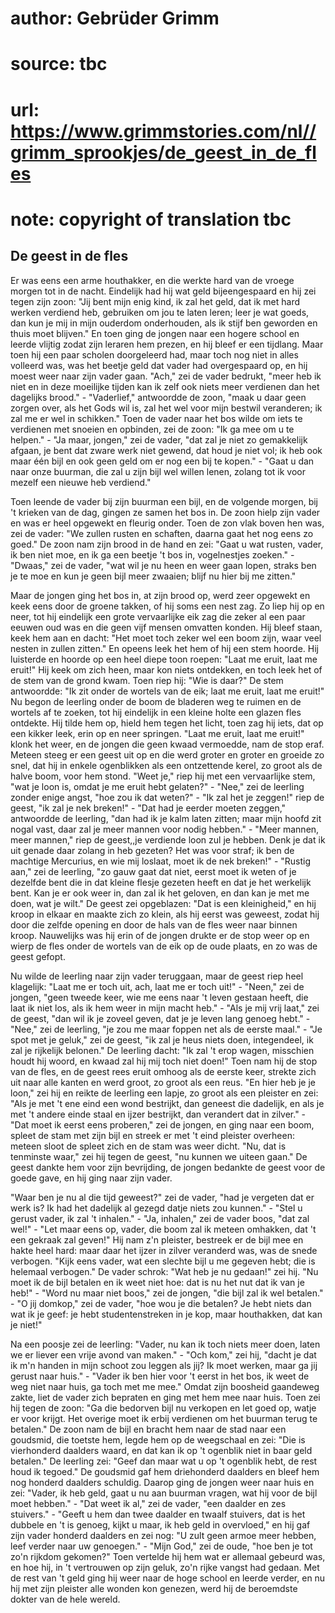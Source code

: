 # author: Gebrüder Grimm
# source: tbc
# url: https://www.grimmstories.com/nl//grimm_sprookjes/de_geest_in_de_fles
# note: copyright of translation tbc

## De geest in de fles 

Er was eens een arme houthakker, en die werkte hard van de vroege morgen
tot in de nacht. Eindelijk had hij wat geld bijeengespaard en hij zei
tegen zijn zoon: "Jij bent mijn enig kind, ik zal het geld, dat ik met
hard werken verdiend heb, gebruiken om jou te laten leren; leer je wat
goeds, dan kun je mij in mijn ouderdom onderhouden, als ik stijf ben
geworden en thuis moet blijven." En toen ging de jongen naar een hogere
school en leerde vlijtig zodat zijn leraren hem prezen, en hij bleef er
een tijdlang. Maar toen hij een paar scholen doorgeleerd had, maar toch
nog niet in alles volleerd was, was het beetje geld dat vader had
overgespaard op, en hij moest weer naar zijn vader gaan. "Ach," zei de
vader bedrukt, "meer heb ik niet en in deze moeilijke tijden kan ik
zelf ook niets meer verdienen dan het dagelijks brood." -
"Vaderlief," antwoordde de zoon, "maak u daar geen zorgen over, als
het Gods wil is, zal het wel voor mijn bestwil veranderen; ik zal me er
wel in schikken." Toen de vader naar het bos wilde om iets te verdienen
met snoeien en opbinden, zei de zoon: "Ik ga mee om u te helpen." -
"Ja maar, jongen," zei de vader, "dat zal je niet zo gemakkelijk
afgaan, je bent dat zware werk niet gewend, dat houd je niet vol; ik heb
ook maar één bijl en ook geen geld om er nog een bij te kopen." -
"Gaat u dan naar onze buurman, die zal u zijn bijl wel willen lenen,
zolang tot ik voor mezelf een nieuwe heb verdiend."

Toen leende de vader bij zijn buurman een bijl, en de volgende morgen,
bij 't krieken van de dag, gingen ze samen het bos in. De zoon hielp
zijn vader en was er heel opgewekt en fleurig onder. Toen de zon vlak
boven hen was, zei de vader: "We zullen rusten en schaften, daarna gaat
het nog eens zo goed." De zoon nam zijn brood in de hand en zei: "Gaat
u wat rusten, vader, ik ben niet moe, en ik ga een beetje 't bos in,
vogelnestjes zoeken." - "Dwaas," zei de vader, "wat wil je nu heen
en weer gaan lopen, straks ben je te moe en kun je geen bijl meer
zwaaien; blijf nu hier bij me zitten."

Maar de jongen ging het bos in, at zijn brood op, werd zeer opgewekt en
keek eens door de groene takken, of hij soms een nest zag. Zo liep hij
op en neer, tot hij eindelijk een grote vervaarlijke eik zag die zeker
al een paar eeuwen oud was en die geen vijf mensen omvatten konden. Hij
bleef staan, keek hem aan en dacht: "Het moet toch zeker wel een boom
zijn, waar veel nesten in zullen zitten." En opeens leek het hem of hij
een stem hoorde. Hij luisterde en hoorde op een heel diepe toon roepen:
"Laat me eruit, laat me eruit!" Hij keek om zich heen, maar kon niets
ontdekken, en toch leek het of de stem van de grond kwam. Toen riep hij:
"Wie is daar?" De stem antwoordde: "Ik zit onder de wortels van de
eik; laat me eruit, laat me eruit!" Nu begon de leerling onder de boom
de bladeren weg te ruimen en de wortels af te zoeken, tot hij eindelijk
in een kleine holte een glazen fles ontdekte. Hij tilde hem op, hield
hem tegen het licht, toen zag hij iets, dat op een kikker leek, erin op
en neer springen. "Laat me eruit, laat me eruit!" klonk het weer, en
de jongen die geen kwaad vermoedde, nam de stop eraf. Meteen steeg er
een geest uit op en die werd groter en groter en groeide zo snel, dat
hij in enkele ogenblikken als een ontzettende kerel, zo groot als de
halve boom, voor hem stond. "Weet je," riep hij met een vervaarlijke
stem, "wat je loon is, omdat je me eruit hebt gelaten?" - "Nee," zei
de leerling zonder enige angst, "hoe zou ik dat weten?" - "Ik zal het
je zeggen!" riep de geest, "ik zal je nek breken!" - "Dat had je
eerder moeten zeggen," antwoordde de leerling, "dan had ik je kalm
laten zitten; maar mijn hoofd zit nogal vast, daar zal je meer mannen
voor nodig hebben." - "Meer mannen, meer mannen," riep de geest,,je
verdiende loon zul je hebben. Denk je dat ik uit genade daar zolang in
heb gezeten? Het was voor straf; ik ben de machtige Mercurius, en wie
mij loslaat, moet ik de nek breken!" - "Rustig aan," zei de leerling,
"zo gauw gaat dat niet, eerst moet ik weten of je dezelfde bent die in
dat kleine flesje gezeten heeft en dat je het werkelijk bent. Kan je er
ook weer in, dan zal ik het geloven, en dan kan je met me doen, wat je
wilt." De geest zei opgeblazen: "Dat is een kleinigheid," en hij
kroop in elkaar en maakte zich zo klein, als hij eerst was geweest,
zodat hij door die zelfde opening en door de hals van de fles weer naar
binnen kroop. Nauwelijks was hij erin of de jongen drukte er de stop
weer op en wierp de fles onder de wortels van de eik op de oude plaats,
en zo was de geest gefopt.

Nu wilde de leerling naar zijn vader teruggaan, maar de geest riep heel
klagelijk: "Laat me er toch uit, ach, laat me er toch uit!" -
"Neen," zei de jongen, "geen tweede keer, wie me eens naar 't leven
gestaan heeft, die laat ik niet los, als ik hem weer in mijn macht
heb." - "Als je mij vrij laat," zei de geest, "dan wil ik je zoveel
geven, dat je je leven lang genoeg hebt." - "Nee," zei de leerling,
"je zou me maar foppen net als de eerste maal." - "Je spot met je
geluk," zei de geest, "ik zal je heus niets doen, integendeel, ik zal
je rijkelijk belonen." De leerling dacht: "Ik zal 't erop wagen,
misschien houdt hij woord, en kwaad zal hij mij toch niet doen!" Toen
nam hij de stop van de fles, en de geest rees eruit omhoog als de eerste
keer, strekte zich uit naar alle kanten en werd groot, zo groot als een
reus. "En hier heb je je loon," zei hij en reikte de leerling een
lapje, zo groot als een pleister en zei: "Als je met 't ene eind een
wond bestrijkt, dan geneest die dadelijk, en als je met 't andere einde
staal en ijzer bestrijkt, dan verandert dat in zilver." - "Dat moet ik
eerst eens proberen," zei de jongen, en ging naar een boom, spleet de
stam met zijn bijl en streek er met 't eind pleister overheen: meteen
sloot de spleet zich en de stam was weer dicht. "Nu, dat is tenminste
waar," zei hij tegen de geest, "nu kunnen we uiteen gaan." De geest
dankte hem voor zijn bevrijding, de jongen bedankte de geest voor de
goede gave, en hij ging naar zijn vader.

"Waar ben je nu al die tijd geweest?" zei de vader, "had je vergeten
dat er werk is? Ik had het dadelijk al gezegd datje niets zou
kunnen." - "Stel u gerust vader, ik zal 't inhalen." - "Ja,
inhalen," zei de vader boos, "dat zal wel!" - "Let maar eens op,
vader, die boom zal ik meteen omhakken, dat 't een gekraak zal geven!"
Hij nam z'n pleister, bestreek er de bijl mee en hakte heel hard: maar
daar het ijzer in zilver veranderd was, was de snede verbogen. "Kijk
eens vader, wat een slechte bijl u me gegeven hebt; die is helemaal
verbogen." De vader schrok: "Wat heb je nu gedaan!" zei hij. "Nu
moet ik de bijl betalen en ik weet niet hoe: dat is nu het nut dat ik
van je heb!" - "Word nu maar niet boos," zei de jongen, "die bijl
zal ik wel betalen." - "O jij domkop," zei de vader, "hoe wou je die
betalen? Je hebt niets dan wat ik je geef: je hebt studentenstreken in
je kop, maar houthakken, dat kan je niet!"

Na een poosje zei de leerling: "Vader, nu kan ik toch niets meer doen,
laten we er liever een vrije avond van maken." - "Och kom," zei hij,
"dacht je dat ik m'n handen in mijn schoot zou leggen als jij? Ik moet
werken, maar ga jij gerust naar huis." - "Vader ik ben hier voor 't
eerst in het bos, ik weet de weg niet naar huis, ga toch met me mee."
Omdat zijn boosheid gaandeweg zakte, liet de vader zich bepraten en ging
met hem mee naar huis. Toen zei hij tegen de zoon: "Ga die bedorven
bijl nu verkopen en let goed op, watje er voor krijgt. Het overige moet
ik erbij verdienen om het buurman terug te betalen." De zoon nam de
bijl en bracht hem naar de stad naar een goudsmid, die toetste hem,
legde hem op de weegschaal en zei: "Die is vierhonderd daalders waard,
en dat kan ik op 't ogenblik niet in baar geld betalen." De leerling
zei: "Geef dan maar wat u op 't ogenblik hebt, de rest houd ik
tegoed." De goudsmid gaf hem driehonderd daalders en bleef hem nog
honderd daalders schuldig. Daarop ging de jongen weer naar huis en zei:
"Vader, ik heb geld, gaat u nu aan buurman vragen, wat hij voor de bijl
moet hebben." - "Dat weet ik al," zei de vader, "een daalder en zes
stuivers." - "Geeft u hem dan twee daalder en twaalf stuivers, dat is
het dubbele en 't is genoeg, kijkt u maar, ik heb geld in overvloed,"
en hij gaf zijn vader honderd daalders en zei nog: "U zult geen armoe
meer hebben, leef verder naar uw genoegen." - "Mijn God," zei de
oude, "hoe ben je tot zo'n rijkdom gekomen?" Toen vertelde hij hem
wat er allemaal gebeurd was, en hoe hij, in 't vertrouwen op zijn
geluk, zo'n rijke vangst had gedaan. Met de rest van 't geld ging hij
weer naar de hoge school en leerde verder, en nu hij met zijn pleister
alle wonden kon genezen, werd hij de beroemdste dokter van de hele
wereld.
